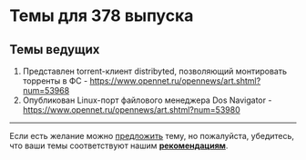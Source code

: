 # Темы для 378 выпуска

## Темы ведущих

1. Представлен torrent-клиент distribyted, позволяющий монтировать торренты в ФС - https://www.opennet.ru/opennews/art.shtml?num=53968
1. Опубликован Linux-порт файлового менеджера Dos Navigator - https://www.opennet.ru/opennews/art.shtml?num=53980

---

Если есть желание можно [предложить](themes_from_listeners.md) тему, но пожалуйста, убедитесь, что ваши темы соответствуют нашим **[рекомендациям](Recommendations_for_the_proposed_topics.md)**.
